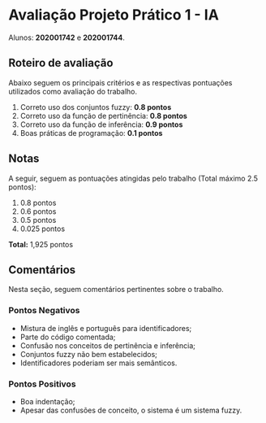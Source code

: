 # Avaliação Projeto Prático 1 - IA
Alunos: **202001742** e **202001744**.

## Roteiro de avaliação

Abaixo seguem os principais critérios e as respectivas pontuações utilizados como avaliação do trabalho.

1. Correto uso dos conjuntos fuzzy: **0.8 pontos**
2. Correto uso da função de pertinência: **0.8 pontos**
3. Correto uso da função de inferência: **0.9 pontos**
4. Boas práticas de programação: **0.1 pontos**

## Notas

A seguir, seguem as pontuações atingidas pelo trabalho (Total máximo 2.5 pontos):

1. 0.8 pontos
2. 0.6 pontos
3. 0.5 pontos
4. 0.025 pontos

**Total:** 1,925 pontos

## Comentários

Nesta seção, seguem comentários pertinentes sobre o trabalho.

### Pontos Negativos
- Mistura de inglês e português para identificadores;
- Parte do código comentada;
- Confusão nos conceitos de pertinência e inferência;
- Conjuntos fuzzy não bem estabelecidos;
- Identificadores poderiam ser mais semânticos.

### Pontos Positivos
- Boa indentação;
- Apesar das confusões de conceito, o sistema é um sistema fuzzy.